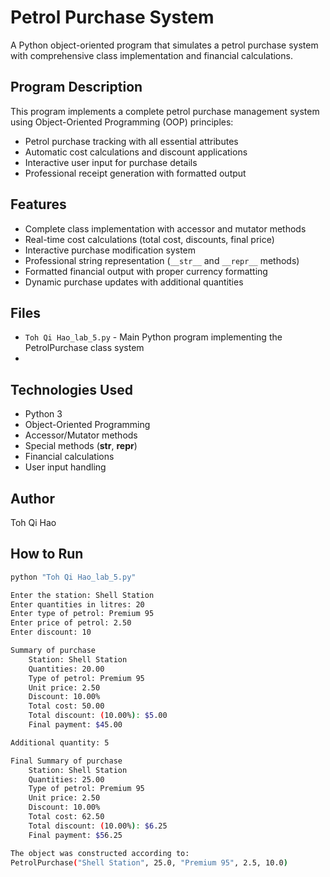 # Petrol Purchase System

A Python object-oriented program that simulates a petrol purchase system with comprehensive class implementation and financial calculations.

## Program Description
This program implements a complete petrol purchase management system using Object-Oriented Programming (OOP) principles:
- Petrol purchase tracking with all essential attributes
- Automatic cost calculations and discount applications
- Interactive user input for purchase details
- Professional receipt generation with formatted output

## Features
- Complete class implementation with accessor and mutator methods
- Real-time cost calculations (total cost, discounts, final price)
- Interactive purchase modification system
- Professional string representation (`__str__` and `__repr__` methods)
- Formatted financial output with proper currency formatting
- Dynamic purchase updates with additional quantities

## Files
- `Toh Qi Hao_lab_5.py` - Main Python program implementing the PetrolPurchase class system
- 
## Technologies Used
- Python 3
- Object-Oriented Programming
- Accessor/Mutator methods
- Special methods (__str__, __repr__)
- Financial calculations
- User input handling

## Author
Toh Qi Hao

## How to Run
```bash
python "Toh Qi Hao_lab_5.py"

Enter the station: Shell Station
Enter quantities in litres: 20
Enter type of petrol: Premium 95
Enter price of petrol: 2.50
Enter discount: 10

Summary of purchase
    Station: Shell Station
    Quantities: 20.00
    Type of petrol: Premium 95
    Unit price: 2.50
    Discount: 10.00%
    Total cost: 50.00
    Total discount: (10.00%): $5.00
    Final payment: $45.00

Additional quantity: 5

Final Summary of purchase
    Station: Shell Station
    Quantities: 25.00
    Type of petrol: Premium 95
    Unit price: 2.50
    Discount: 10.00%
    Total cost: 62.50
    Total discount: (10.00%): $6.25
    Final payment: $56.25

The object was constructed according to:
PetrolPurchase("Shell Station", 25.0, "Premium 95", 2.5, 10.0)
